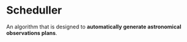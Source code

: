 # Scheduller <br> 
An algorithm that is designed to **automatically generate astronomical observations plans**. 
